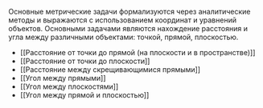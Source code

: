 Основные метрические задачи формализуются через аналитические методы и выражаются с использованием координат и уравнений объектов. Основными задачами являются нахождение расстояния и угла между различными объектами: точкой, прямой, плоскостью.
- [[Расстояние от точки до прямой (на плоскости и в пространстве)]]
- [[Расстояние от точки до плоскости]]
- [[Расстояние между скрещивающимися прямыми]]
- [[Угол между прямыми]]
- [[Угол между плоскостями]]
- [[Угол между прямой и плоскостью]]